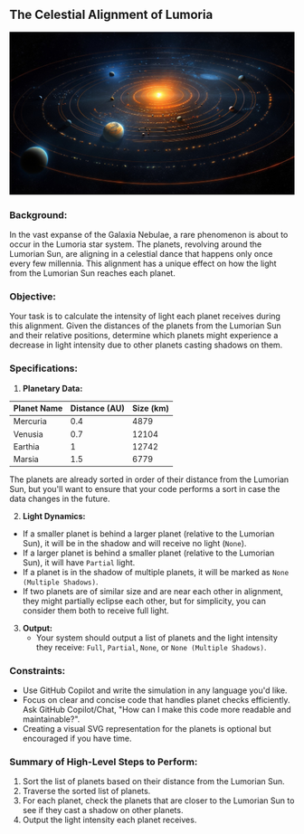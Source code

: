 ## The Celestial Alignment of Lumoria

<img src="../../Images/lumoria.jpg" />

### Background:

In the vast expanse of the Galaxia Nebulae, a rare phenomenon is about to occur in the Lumoria star system. The planets, revolving around the Lumorian Sun, are aligning in a celestial dance that happens only once every few millennia. This alignment has a unique effect on how the light from the Lumorian Sun reaches each planet.

### Objective:

Your task is to calculate the intensity of light each planet receives during this alignment. Given the distances of the planets from the Lumorian Sun and their relative positions, determine which planets might experience a decrease in light intensity due to other planets casting shadows on them.

### Specifications:

1. **Planetary Data:**

| Planet Name | Distance (AU) | Size (km) |
|-------------|---------------|----------|
| Mercuria    | 0.4           | 4879     |
| Venusia     | 0.7           | 12104    |
| Earthia     | 1             | 12742    |
| Marsia      | 1.5           | 6779     |

The planets are already sorted in order of their distance from the Lumorian Sun, but you'll want to ensure that your code performs a sort in case the data changes in the future.

2. **Light Dynamics:**
- If a smaller planet is behind a larger planet (relative to the Lumorian Sun), it will be in the shadow and will receive no light (`None`).
- If a larger planet is behind a smaller planet (relative to the Lumorian Sun), it will have `Partial` light.
- If a planet is in the shadow of multiple planets, it will be marked as `None (Multiple Shadows)`.
- If two planets are of similar size and are near each other in alignment, they might partially eclipse each other, but for simplicity, you can consider them both to receive full light.

3. **Output:**
    - Your system should output a list of planets and the light intensity they receive: `Full`, `Partial`, `None`, or `None (Multiple Shadows)`.

### Constraints:

- Use GitHub Copilot and write the simulation in any language you'd like.
- Focus on clear and concise code that handles planet checks efficiently. Ask GitHub Copilot/Chat, "How can I make this code more readable and maintainable?".
- Creating a visual SVG representation for the planets is optional but encouraged if you have time.

### Summary of High-Level Steps to Perform:

1. Sort the list of planets based on their distance from the Lumorian Sun.
1. Traverse the sorted list of planets.
1. For each planet, check the planets that are closer to the Lumorian Sun to see if they cast a shadow on other planets.
1. Output the light intensity each planet receives.